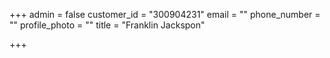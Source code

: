 +++
admin = false
customer_id = "300904231"
email = ""
phone_number = ""
profile_photo = ""
title = "Franklin Jackspon"

+++
